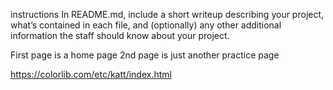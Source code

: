 instructions 
In README.md, include a short writeup describing your project, what’s contained in each file, and (optionally) any other additional information the staff should know about your project.

First page is a home page 2nd page is just another practice page

https://colorlib.com/etc/katt/index.html
